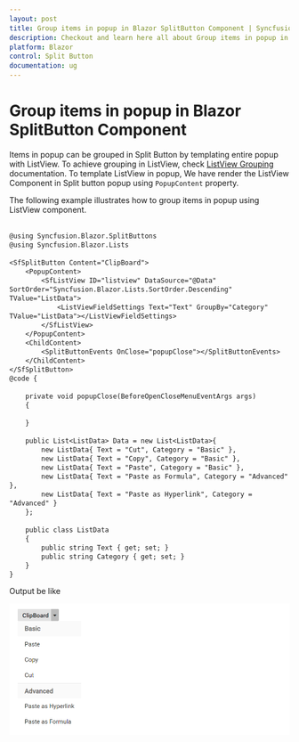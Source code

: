 ```yaml
---
layout: post
title: Group items in popup in Blazor SplitButton Component | Syncfusion
description: Checkout and learn here all about Group items in popup in Syncfusion Blazor SplitButton component and more.
platform: Blazor
control: Split Button
documentation: ug
---
```


# Group items in popup in Blazor SplitButton Component

Items in popup can be grouped in Split Button by templating entire popup with ListView. To achieve grouping in ListView, check [ListView Grouping](../../listview/grouping#grouping) documentation. To template ListView in popup, We have render the ListView Component in Split button popup using `PopupContent` property.

The following example illustrates how to group items in popup using ListView component.

```cshtml

@using Syncfusion.Blazor.SplitButtons
@using Syncfusion.Blazor.Lists

<SfSplitButton Content="ClipBoard">
    <PopupContent>
        <SfListView ID="listview" DataSource="@Data" SortOrder="Syncfusion.Blazor.Lists.SortOrder.Descending" TValue="ListData">
            <ListViewFieldSettings Text="Text" GroupBy="Category" TValue="ListData"></ListViewFieldSettings>
        </SfListView>
    </PopupContent>
    <ChildContent>
        <SplitButtonEvents OnClose="popupClose"></SplitButtonEvents>
    </ChildContent>
</SfSplitButton>
@code {

    private void popupClose(BeforeOpenCloseMenuEventArgs args)
    {

    }

    public List<ListData> Data = new List<ListData>{
        new ListData{ Text = "Cut", Category = "Basic" },
        new ListData{ Text = "Copy", Category = "Basic" },
        new ListData{ Text = "Paste", Category = "Basic" },
        new ListData{ Text = "Paste as Formula", Category = "Advanced" },
        new ListData{ Text = "Paste as Hyperlink", Category = "Advanced" }
    };

    public class ListData
    {
        public string Text { get; set; }
        public string Category { get; set; }
    }
}

```

Output be like

![Grouping in Blazor SplitButton](./../images/blazor-splitbutton-grouping.png)